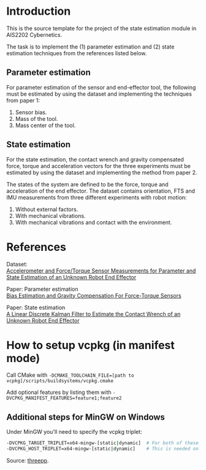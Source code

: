 # Introduction
This is the source template for the project of the state estimation module in AIS2202 Cybernetics.

The task is to implement the (1) parameter estimation and (2) state estimation techniques from the references listed below. 

## Parameter estimation
For parameter estimation of the sensor and end-effector tool, the following must be estimated by using the dataset and implementing the techniques from paper 1:
1. Sensor bias.
2. Mass of the tool.
3. Mass center of the tool.

## State estimation
For the state estimation, the contact wrench and gravity compensated force, torque and acceleration vectors for the three experiments must be estimated by using the dataset and implementing the method from paper 2.

The states of the system are defined to be the force, torque and acceleration of the end effector. 
The dataset contains orientation, FTS and IMU measurements from three different experiments with robot motion:<br>
1. Without external factors.
2. With mechanical vibrations.
3. With mechanical vibrations and contact with the environment.

# References

Dataset:<br>
[Accelerometer and Force/Torque Sensor Measurements for Parameter and State Estimation of an Unknown Robot End Effector](https://zenodo.org/records/11096791)

Paper: Parameter estimation<br>
[Bias Estimation and Gravity Compensation For Force-Torque Sensors](https://citeseerx.ist.psu.edu/document?doi=900c5de4ac54cf28df816584264fa0de71c4817f)

Paper: State estimation<br>
[A Linear Discrete Kalman Filter to Estimate the Contact Wrench of an Unknown Robot End Effector](https://ieeexplore.ieee.org/document/10671273)

# How to setup vcpkg (in manifest mode)

Call CMake with `-DCMAKE_TOOLCHAIN_FILE=[path to vcpkg]/scripts/buildsystems/vcpkg.cmake`

Add optional features by listing them with `-DVCPKG_MANIFEST_FEATURES=feature1;feature2`

## Additional steps for MinGW on Windows
Under MinGW you'll need to specify the vcpkg triplet:
```bash
-DVCPKG_TARGET_TRIPLET=x64-mingw-[static|dynamic]  # For both of these lines, choose either 'static' or 'dynamic'.
-DVCPKG_HOST_TRIPLET=x64-mingw-[static|dynamic]    # This is needed only if MSVC cannot be found. 
```
Source: [threepp](https://github.com/markaren/threepp/blob/master/vcpkg.json).
